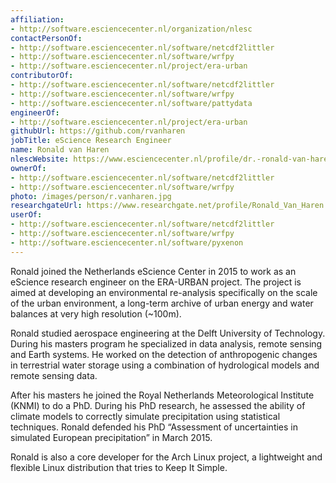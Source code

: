 ```yaml
---
affiliation:
- http://software.esciencecenter.nl/organization/nlesc
contactPersonOf:
- http://software.esciencecenter.nl/software/netcdf2littler
- http://software.esciencecenter.nl/software/wrfpy
- http://software.esciencecenter.nl/project/era-urban
contributorOf:
- http://software.esciencecenter.nl/software/netcdf2littler
- http://software.esciencecenter.nl/software/wrfpy
- http://software.esciencecenter.nl/software/pattydata
engineerOf:
- http://software.esciencecenter.nl/project/era-urban
githubUrl: https://github.com/rvanharen
jobTitle: eScience Research Engineer
name: Ronald van Haren
nlescWebsite: https://www.esciencecenter.nl/profile/dr.-ronald-van-haren
ownerOf:
- http://software.esciencecenter.nl/software/netcdf2littler
- http://software.esciencecenter.nl/software/wrfpy
photo: /images/person/r.vanharen.jpg
researchgateUrl: https://www.researchgate.net/profile/Ronald_Van_Haren
userOf:
- http://software.esciencecenter.nl/software/netcdf2littler
- http://software.esciencecenter.nl/software/wrfpy
- http://software.esciencecenter.nl/software/pyxenon
---
```

Ronald joined the Netherlands eScience Center in 2015 to work as an eScience research engineer on the ERA-URBAN project. The project is aimed at developing an environmental re-analysis specifically on the scale of the urban environment, a long-term archive of urban energy and water balances at very high resolution (~100m).

Ronald studied aerospace engineering at the Delft University of Technology. During his masters program he specialized in data analysis, remote sensing and Earth systems. He worked on the detection of anthropogenic changes in terrestrial water storage using a combination of hydrological models and remote sensing data. 

After his masters he joined the Royal Netherlands Meteorological Institute (KNMI) to do a PhD. During his PhD research, he assessed the ability of climate models to correctly simulate precipitation using statistical techniques. Ronald defended his PhD “Assessment of uncertainties in simulated European precipitation” in March 2015.

Ronald is also a core developer for the Arch Linux project, a lightweight and flexible Linux distribution that tries to Keep It Simple.
